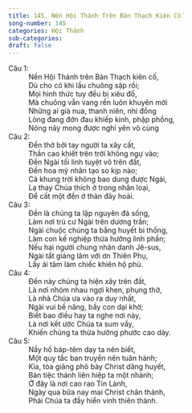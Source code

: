 ```yaml
---
title: 145. Nền Hội Thánh Trên Bàn Thạch Kiên Cố
song-number: 145
categories: Hội Thánh
sub-categories: 
draft: false
---
```

<dl><dt>Câu 1:</dt><dd data-verse="1">Nền Hội Thánh trên Bàn Thạch kiên cố, <br/>Dù cho có khi lầu chuông sập rồi; <br/>Mọi hình thức tuy đều bị xiêu đổ, <br/>Mà chuông vẫn vang rền luôn khuyên mời <br/>Những ai già nua, thanh niên, nhi đồng <br/>Lòng đang đớn đau khiếp kinh, phập phồng, <br/>Nóng nảy mong được nghỉ yên vô cùng </dd><dt>Câu 2:</dt><dd data-verse="2">Đền thờ bởi tay người ta xây cất, <br/>Thần cao khiết trên trời không ngự vào; <br/>Đền Ngài tối linh tuyệt vô trên đất, <br/>Đền hoa mỹ nhân tạo so kịp nào; <br/>Cả khung trời không bao dung được Ngài, <br/>Lạ thay Chúa thích ở trong nhân loại, <br/>Để cất một đền ở thân đây hoài. </dd><dt>Câu 3:</dt><dd data-verse="3">Đền là chúng ta lập nguyên đá sống, <br/>Làm nơi trú cư Ngài trên dương trần; <br/>Ngài chuộc chúng ta bằng huyết bi thống, <br/>Làm con kế nghiệp thừa hưởng linh phần; <br/>Nếu hai người chung nhân danh Jê-sus, <br/>Ngài tất giáng lâm với ơn Thiên Phụ, <br/>Lấy ái tâm làm chiếc khiên hộ phù. </dd><dt>Câu 4:</dt><dd data-verse="4">Đền này chúng ta hiện xây trên đất, <br/>Là nơi nhóm nhau ngợi khen, phụng thờ, <br/>Là nhà Chúa ưa vào ra duy nhất, <br/>Ngài vui bế nâng, bầy con dại khờ; <br/>Biết bao điều hay ta nghe nơi này, <br/>Là nơi kết ước Chúa ta sum vầy, <br/>Khiến chúng ta thừa hưởng phước cao dày. </dd><dt>Câu 5:</dt><dd data-verse="5">Nầy hồ báp-têm dạy ta nên biết, <br/>Một quy tắc ban truyền nên tuân hành; <br/>Kìa, tòa giảng phô bày Christ dâng huyết, <br/>Bàn tiệc thánh liên hiệp ta một nhành; <br/>Ở đây là nơi cao rao Tin Lành, <br/>Ngày qua bữa nay mai Christ chân thành, <br/>Phải Chúa ta đầy hiển vinh thiên thành. </dd></dl>